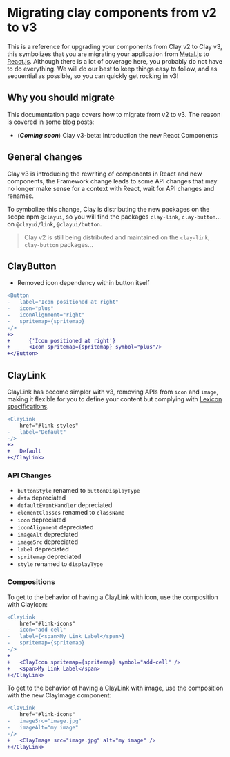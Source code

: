# Migrating clay components from v2 to v3

This is a reference for upgrading your components from Clay v2 to Clay v3, this symbolizes that you are migrating your application from [Metal.js](https://metaljs.com) to [React.js](https://reactjs.org). Although there is a lot of coverage here, you probably do not have to do everything. We will do our best to keep things easy to follow, and as sequential as possible, so you can quickly get rocking in v3!

## Why you should migrate

This documentation page covers how to migrate from v2 to v3. The reason is covered in some blog posts:

- (**_Coming soon_**) Clay v3-beta: Introduction the new React Components

## General changes

Clay v3 is introducing the rewriting of components in React and new components, the Framework change leads to some API changes that may no longer make sense for a context with React, wait for API changes and renames.

To symbolize this change, Clay is distributing the new packages on the scope npm `@clayui`, so you will find the packages `clay-link`, `clay-button`... on `@clayui/link`, `@clayui/button`.

> Clay v2 is still being distributed and maintained on the `clay-link`, `clay-button` packages...

## ClayButton

-   Removed icon dependency within button itself

```diff
<Button
-	label="Icon positioned at right"
-	icon="plus"
-	iconAlignment="right"
-	spritemap={spritemap}
-/>
+>
+      {'Icon positioned at right'}
+      <Icon spritemap={spritemap} symbol="plus"/>
+</Button>
```

## ClayLink

ClayLink has become simpler with v3, removing APIs from `icon` and `image`, making it flexible for you to define your content but complying with [Lexicon specifications](http://lexicondesign.io).

```diff
<ClayLink
	href="#link-styles"
-	label="Default"
-/>
+>
+	Default
+</ClayLink>
```

### API Changes

- `buttonStyle` renamed to `buttonDisplayType`
- `data` depreciated
- `defaultEventHandler` depreciated
- `elementClasses` renamed to `className`
- `icon` depreciated
- `iconAlignment` depreciated
- `imageAlt` depreciated
- `imageSrc` depreciated
- `label` depreciated
- `spritemap` depreciated
- `style` renamed to `displayType`

### Compositions

To get to the behavior of having a ClayLink with icon, use the composition with ClayIcon:

```diff
<ClayLink
	href="#link-icons"
-	icon="add-cell"
-	label={<span>My Link Label</span>}
-	spritemap={spritemap}
-/>
+
+	<ClayIcon spritemap={spritemap} symbol="add-cell" />
+	<span>My Link Label</span>
+</ClayLink>
```

To get to the behavior of having a ClayLink with image, use the composition with the new ClayImage component:

```diff
<ClayLink
	href="#link-icons"
-	imageSrc="image.jpg"
-	imageAlt="my image"
-/>
+	<ClayImage src="image.jpg" alt="my image" />
+</ClayLink>
```